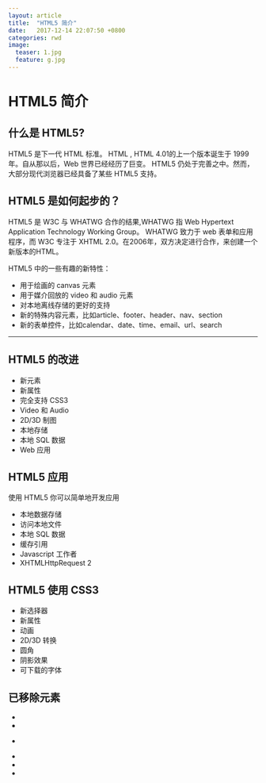 ```yaml
---
layout: article
title:  "HTML5 简介"
date:   2017-12-14 22:07:50 +0800
categories: rwd 
image:
  teaser: 1.jpg
  feature: g.jpg
---
```

# HTML5 简介
## 什么是 HTML5?
HTML5 是下一代 HTML 标准。
HTML , HTML 4.01的上一个版本诞生于 1999 年。自从那以后，Web 世界已经经历了巨变。
HTML5 仍处于完善之中。然而，大部分现代浏览器已经具备了某些 HTML5 支持。
## HTML5 是如何起步的？
HTML5 是 W3C 与 WHATWG 合作的结果,WHATWG 指 Web Hypertext Application Technology Working Group。
WHATWG 致力于 web 表单和应用程序，而 W3C 专注于 XHTML 2.0。在2006年，双方决定进行合作，来创建一个新版本的HTML。

HTML5 中的一些有趣的新特性：
- 用于绘画的 canvas 元素
- 用于媒介回放的 video 和 audio 元素
- 对本地离线存储的更好的支持
- 新的特殊内容元素，比如article、footer、header、nav、section
- 新的表单控件，比如calendar、date、time、email、url、search

---
## HTML5 的改进
- 新元素
- 新属性
- 完全支持 CSS3
- Video 和 Audio
- 2D/3D 制图
- 本地存储
- 本地 SQL 数据
- Web 应用



## HTML5 应用
使用 HTML5 你可以简单地开发应用
- 本地数据存储
- 访问本地文件
- 本地 SQL 数据
- 缓存引用
- Javascript 工作者
- XHTMLHttpRequest 2


## HTML5 使用 CSS3
- 新选择器
- 新属性
- 动画
- 2D/3D 转换
- 圆角
- 阴影效果
- 可下载的字体


## 已移除元素
- <acronym>
- <applet>
- <basefont>
- <dir>
- <frame>
- <frameset>
- <noframes>
- <strike>


## HTML5 参考手册
在本站中你可以找到关于HTML5 的标签及属性描述，详细请点击 http://www.runoob.com/tags/html-reference.html。


<img src="https://qiurulin.github.io/images/12.jpg">